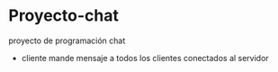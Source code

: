 # Proyecto-chat
proyecto de programación chat

- cliente mande mensaje a todos los clientes conectados al servidor
